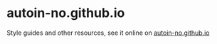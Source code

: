 # autoin-no.github.io

Style guides and other resources, see it online on [autoin-no.github.io](https://autoin-no.github.io)
